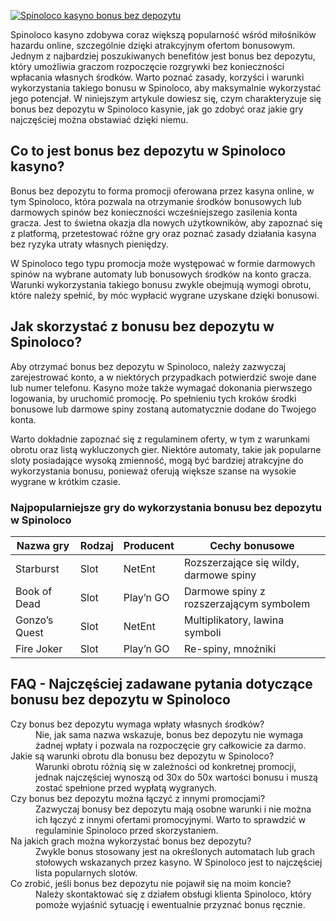 [![Spinoloco kasyno bonus bez depozytu](https://123-caf.pages.dev/gitsignup.png)](https://vrmoo.ru/Bt82HjjY)

<p>Spinoloco kasyno zdobywa coraz większą popularność wśród miłośników hazardu online, szczególnie dzięki atrakcyjnym ofertom bonusowym. Jednym z najbardziej poszukiwanych benefitów jest bonus bez depozytu, który umożliwia graczom rozpoczęcie rozgrywki bez konieczności wpłacania własnych środków. Warto poznać zasady, korzyści i warunki wykorzystania takiego bonusu w Spinoloco, aby maksymalnie wykorzystać jego potencjał. W niniejszym artykule dowiesz się, czym charakteryzuje się bonus bez depozytu w Spinoloco kasynie, jak go zdobyć oraz jakie gry najczęściej można obstawiać dzięki niemu.</p>  <h2>Co to jest bonus bez depozytu w Spinoloco kasyno?</h2> <p>Bonus bez depozytu to forma promocji oferowana przez kasyna online, w tym Spinoloco, która pozwala na otrzymanie środków bonusowych lub darmowych spinów bez konieczności wcześniejszego zasilenia konta gracza. Jest to świetna okazja dla nowych użytkowników, aby zapoznać się z platformą, przetestować różne gry oraz poznać zasady działania kasyna bez ryzyka utraty własnych pieniędzy.</p> <p>W Spinoloco tego typu promocja może występować w formie darmowych spinów na wybrane automaty lub bonusowych środków na konto gracza. Warunki wykorzystania takiego bonusu zwykle obejmują wymogi obrotu, które należy spełnić, by móc wypłacić wygrane uzyskane dzięki bonusowi.</p>  <h2>Jak skorzystać z bonusu bez depozytu w Spinoloco?</h2> <p>Aby otrzymać bonus bez depozytu w Spinoloco, należy zazwyczaj zarejestrować konto, a w niektórych przypadkach potwierdzić swoje dane lub numer telefonu. Kasyno może także wymagać dokonania pierwszego logowania, by uruchomić promocję. Po spełnieniu tych kroków środki bonusowe lub darmowe spiny zostaną automatycznie dodane do Twojego konta.</p> <p>Warto dokładnie zapoznać się z regulaminem oferty, w tym z warunkami obrotu oraz listą wykluczonych gier. Niektóre automaty, takie jak popularne sloty posiadające wysoką zmienność, mogą być bardziej atrakcyjne do wykorzystania bonusu, ponieważ oferują większe szanse na wysokie wygrane w krótkim czasie.</p>  <h3>Najpopularniejsze gry do wykorzystania bonusu bez depozytu w Spinoloco</h3> <table>   <thead>     <tr>       <th>Nazwa gry</th>       <th>Rodzaj</th>       <th>Producent</th>       <th>Cechy bonusowe</th>     </tr>   </thead>   <tbody>     <tr>       <td>Starburst</td>       <td>Slot</td>       <td>NetEnt</td>       <td>Rozszerzające się wildy, darmowe spiny</td>     </tr>     <tr>       <td>Book of Dead</td>       <td>Slot</td>       <td>Play’n GO</td>       <td>Darmowe spiny z rozszerzającym symbolem</td>     </tr>     <tr>       <td>Gonzo’s Quest</td>       <td>Slot</td>       <td>NetEnt</td>       <td>Multiplikatory, lawina symboli</td>     </tr>     <tr>       <td>Fire Joker</td>       <td>Slot</td>       <td>Play’n GO</td>       <td>Re-spiny, mnożniki</td>     </tr>   </tbody> </table>  <h2>FAQ - Najczęściej zadawane pytania dotyczące bonusu bez depozytu w Spinoloco</h2> <dl>   <dt>Czy bonus bez depozytu wymaga wpłaty własnych środków?</dt>   <dd>Nie, jak sama nazwa wskazuje, bonus bez depozytu nie wymaga żadnej wpłaty i pozwala na rozpoczęcie gry całkowicie za darmo.</dd>    <dt>Jakie są warunki obrotu dla bonusu bez depozytu w Spinoloco?</dt>   <dd>Warunki obrotu różnią się w zależności od konkretnej promocji, jednak najczęściej wynoszą od 30x do 50x wartości bonusu i muszą zostać spełnione przed wypłatą wygranych.</dd>    <dt>Czy bonus bez depozytu można łączyć z innymi promocjami?</dt>   <dd>Zazwyczaj bonusy bez depozytu mają osobne warunki i nie można ich łączyć z innymi ofertami promocyjnymi. Warto to sprawdzić w regulaminie Spinoloco przed skorzystaniem.</dd>    <dt>Na jakich grach można wykorzystać bonus bez depozytu?</dt>   <dd>Zwykle bonus stosowany jest na określonych automatach lub grach stołowych wskazanych przez kasyno. W Spinoloco jest to najczęściej lista popularnych slotów.</dd>    <dt>Co zrobić, jeśli bonus bez depozytu nie pojawił się na moim koncie?</dt>   <dd>Należy skontaktować się z działem obsługi klienta Spinoloco, który pomoże wyjaśnić sytuację i ewentualnie przyznać bonus ręcznie.</dd> </dl>